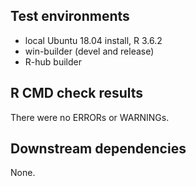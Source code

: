 ## Test environments
* local Ubuntu 18.04 install, R 3.6.2
* win-builder (devel and release)
* R-hub builder

## R CMD check results
There were no ERRORs or WARNINGs. 

## Downstream dependencies
None.

